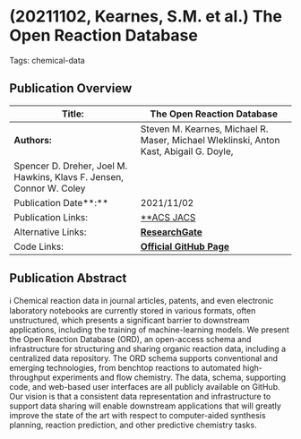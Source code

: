 # (20211102, Kearnes, S.M. et al.) The Open Reaction Database

Tags: chemical-data

## Publication Overview

| **Title:**  | The Open Reaction Database |
| --- | --- |
| **Authors:**  | Steven M. Kearnes, Michael R. Maser, Michael Wleklinski, Anton Kast, Abigail G. Doyle,
Spencer D. Dreher, Joel M. Hawkins, Klavs F. Jensen, Connor W. Coley |
| Publication Date**:**  | 2021/11/02 |
| Publication Links: | [**ACS JACS](https://pubs.acs.org/doi/10.1021/jacs.1c09820) | [Official Web Page](https://docs.open-reaction-database.org/en/latest/)** |
| Alternative Links: | [**ResearchGate**](https://www.researchgate.net/publication/355879735_The_Open_Reaction_Database) |
| Code Links: | [**Official GitHub Page**](https://github.com/open-reaction-database) |

## Publication Abstract

<aside>
ℹ️ Chemical reaction data in journal articles, patents, and even electronic laboratory notebooks are currently stored in various formats, often unstructured, which presents a significant barrier to downstream applications, including the training of machine-learning models. We present the Open Reaction Database (ORD), an open-access schema and infrastructure for structuring and sharing organic reaction data, including a centralized data repository. The ORD schema supports conventional and emerging technologies, from benchtop reactions to automated high-throughput experiments and flow chemistry. The data, schema, supporting code, and web-based user interfaces are all publicly available on GitHub. Our vision is that a consistent data representation and infrastructure to support data sharing will enable downstream applications that will greatly improve the state of the art with respect to computer-aided synthesis planning, reaction prediction, and other predictive chemistry tasks.

</aside>